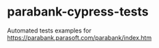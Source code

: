 # parabank-cypress-tests
Automated tests examples for https://parabank.parasoft.com/parabank/index.htm
